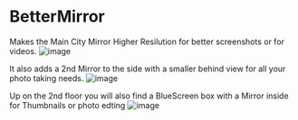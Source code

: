 # BetterMirror

Makes the Main City Mirror Higher Resilution for better screenshots or for videos.
![image](https://user-images.githubusercontent.com/82724623/174472585-b84d367a-0496-4bb2-bfc5-07f90924005f.png)

It also adds a 2nd Mirror to the side with a smaller behind view for all your photo taking needs.
![image](https://user-images.githubusercontent.com/82724623/174472609-09e93d34-e91e-41b6-8cba-58392220eb5b.png)

Up on the 2nd floor you will also find a BlueScreen box with a Mirror inside for Thumbnails or photo edting
![image](https://user-images.githubusercontent.com/82724623/174472646-1738d640-4bfb-40b8-b4aa-c28444e41ee5.png)

